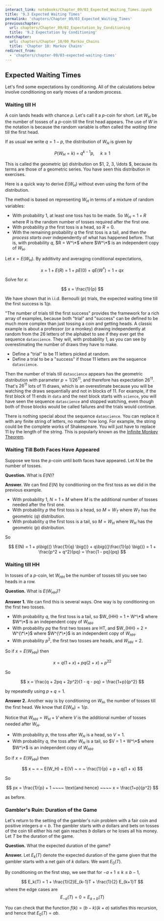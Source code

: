 ```yaml
---
interact_link: notebooks/Chapter_09/03_Expected_Waiting_Times.ipynb
title: '9.3 Expected Waiting Times'
permalink: 'chapters/Chapter_09/03_Expected_Waiting_Times'
previouschapter:
  url: chapters/Chapter_09/02_Expectation_by_Conditioning
  title: '9.2 Expectation by Conditioning'
nextchapter:
  url: chapters/Chapter_10/00_Markov_Chains
  title: 'Chapter 10: Markov Chains'
redirect_from:
  - 'chapters/chapter-09/03-expected-waiting-times'
---
```


## Expected Waiting Times

Let's find some expectations by conditioning. All of the calculations below involve conditioning on early moves of a random process.

### Waiting till H
A coin lands heads with chance $p$. Let's call it a $p$-coin for short. Let $W_H$ be the number of tosses of a $p$-coin till the first head appears. The use of $W$ in the notation is because the random variable is often called the *waiting time* till the first head.

If as usual we write $q = 1-p$, the distribution of $W_H$ is given by

$$
P(W_H = k) ~ = ~ q^{k-1}p, ~~~~~ k \ge 1
$$

This is called the geometric $(p)$ distribution on $1, 2, 3, \ldots $, because its terms are those of a geometric series. You have seen this distribution in exercises.

Here is a quick way to derive $E(W_H)$ without even using the form of the distribution.

The method is based on representing $W_H$ in terms of a mixture of random variables:
- With probability 1, at least one toss has to be made. So $W_H = 1 + R$ where $R$ is the random number of tosses required after the first one.
- With probability $p$ the first toss is a head, so $R = 0$.
- With the remaining probability $q$ the first toss is a tail, and then *the process starts over* independently of what has happened before. That is, with probability $q$, $R = W^\*$ where $W^\*$ is an independent copy of $W_H$.


Let $x = E(W_H)$. By additivity and averaging conditional expectations,

$$
x ~ = ~ 1 + E(R) ~ = ~ 1 + pE(0) ~ + ~ qE(W^*) = 1 + qx
$$

Solve for $x$:

$$
x = \frac{1}{p}
$$

We have shown that in i.i.d. Bernoulli $(p)$ trials, the expected waiting time till the first success is $1/p$.

"The number of trials till the first success" provides the framework for a rich array of examples, because both "trial" and "success" can be defined to be much more complex than just tossing a coin and getting heads. A classic example is about a professor (or a monkey) drawing independently at random from the 26 letters of the alphabet to see if they ever get the sequence `datascience`. They will, with probability 1, as you can see by overestimating the number of draws they have to make.
- Define a "trial" to be 11 letters picked at random.
- Define a trial to be a "success" if those 11 letters are the sequence `datascience`.

Then the number of trials till `datascience` appears has the geometric distribution with parameter $p = 1/26^{11}$, and therefore has expectation $26^{11}$. That's $26^{11}$ lots of 11 draws, which is an overestimate because you will be watching the draws sequentially and not in blocks of 11. For example, if the first block of 11 ends in `data` and the next block starts with `science`, you will have seen the sequence `datascience` and stopped watching, even though both of those blocks would be called failures and the trials would continue.

There is nothing special about the sequence `datascience`. You can replace it with any finite string of letters, no matter how long. For example, the string could be the complete works of Shakespeare. You will just have to replace 11 by the length of the string. This is popularly known as the [Infinite Monkey Theorem](https://en.wikipedia.org/wiki/Infinite_monkey_theorem).

### Waiting Till Both Faces Have Appeared
Suppose we toss the $p$-coin until both faces have appeared. Let $N$ be the number of tosses. 

**Question.** What is $E(N)$?

**Answer.** We can find $E(N)$ by conditioning on the first toss as we did in the previous example.
- With probability 1, $N = 1 + M$ where $M$ is the additional number of tosses needed after the first one.
- With probability $p$ the first toss is a head, so $M = W_T$ where $W_T$ has the geometric $(q)$ distribution.
- With probability $q$ the first toss is a tail, so $M = W_H$ where $W_H$ has the geometric $(p)$ distribution.

So 

$$
E(N) = 1 + p\big{(} \frac{1}{q} \big{)} + q\big{(}\frac{1}{p} \big{)}
= 1 + \frac{p^2 + q^2}{pq} = \frac{1 - pq}{pq}
$$

### Waiting till HH
In tosses of a $p$-coin, let $W_{HH}$ be the number of tosses till you see two heads in a row. 

**Question.** What is $E(W_{HH})$?

**Answer 1.** We can find this is several ways. One way is by conditioning on the first two tosses.
- With probability $q$, the first toss is a tail, so $W_{HH} = 1 + W^\*$ where $W^\*$ is an independent copy of $W_{HH}$.
- With probability $pq$ the first two tosses are HT, and $W_{HH} = 2 + W^{\*\*}$
where $W^{\*\*}$ is an independent copy of $W_{HH}$.
- With probability $p^2$, the first two tosses are heads, and $W_{HH} = 2$.

So if $x = E(W_{HH})$ then

$$
x = q(1+x) + pq(2+x) + p^22
$$

So 

$$
x = \frac{q + 2pq + 2p^2}{1 - q - pq} 
= \frac{1+p}{p^2}
$$

by repeatedly using $p + q = 1$.

**Answer 2.** Another way is by conditioning on $W_H$, the number of tosses till the first head. We know that $E(W_H) = 1/p$. 

Notice that $W_{HH} = W_H + V$ where $V$ is the additional number of tosses needed after $W_H$.
- With probability $p$, the toss after $W_H$ is a head, so $V = 1$.
- With probability $q$, the toss after $W_H$ is a tail, so $V = 1 + W^\*$ where $W^\*$ is an independent copy of $W_{HH}$.

So if $x = E(W_{HH})$ then

$$
x ~ = ~ E(W_H) + E(V) ~ = ~ \frac{1}{p} + p + q(1 + x)
$$

So

$$
px = \frac{1}{p} + 1 ~~~~ \text{and hence} ~~~~ x = \frac{1+p}{p^2}
$$

as before.

### Gambler's Ruin: Duration of the Game
Let's return to the setting of the gambler's ruin problem with a fair coin and positive integers $a < b$. The gambler starts with $a$ dollars and bets on tosses of the coin till either his net gain reaches $b$ dollars or he loses all his money. Let $T$ be the duration of the game. 

**Question.** What the expected duration of the game?

**Answer.** Let $E_k(T)$ denote the expected duration of the game given that the gambler starts with a net gain of $k$ dollars. We want $E_0(T)$.

By conditioning on the first step, we see that for $-a+1 \le k \le b-1$,

$$
E_k(T) = 1 + \frac{1}{2}E_{k-1}T + \frac{1}{2} E_{k+1}T
$$
where the edge cases are
$$
E_{-a}(T) = 0 = E_{a+b}(T)
$$

You can check that the function $f(k) = (b-k)(k+a)$ satisfies this recursion, and hence that $E_0(T) = ab$.
